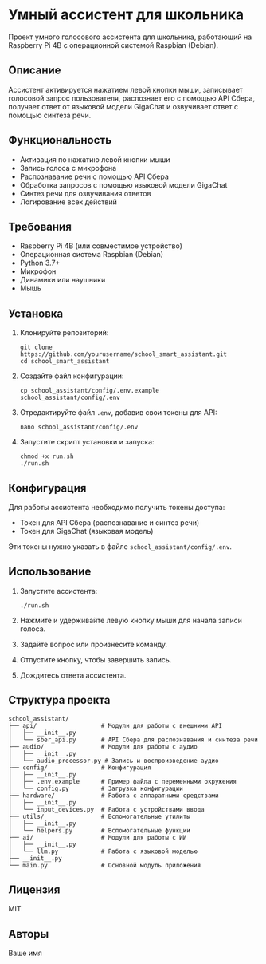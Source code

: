 # Умный ассистент для школьника

Проект умного голосового ассистента для школьника, работающий на Raspberry Pi 4B с операционной системой Raspbian (Debian).

## Описание

Ассистент активируется нажатием левой кнопки мыши, записывает голосовой запрос пользователя, распознает его с помощью API Сбера, получает ответ от языковой модели GigaChat и озвучивает ответ с помощью синтеза речи.

## Функциональность

- Активация по нажатию левой кнопки мыши
- Запись голоса с микрофона
- Распознавание речи с помощью API Сбера
- Обработка запросов с помощью языковой модели GigaChat
- Синтез речи для озвучивания ответов
- Логирование всех действий

## Требования

- Raspberry Pi 4B (или совместимое устройство)
- Операционная система Raspbian (Debian)
- Python 3.7+
- Микрофон
- Динамики или наушники
- Мышь

## Установка

1. Клонируйте репозиторий:
   ```
   git clone https://github.com/yourusername/school_smart_assistant.git
   cd school_smart_assistant
   ```

2. Создайте файл конфигурации:
   ```
   cp school_assistant/config/.env.example school_assistant/config/.env
   ```

3. Отредактируйте файл `.env`, добавив свои токены для API:
   ```
   nano school_assistant/config/.env
   ```

4. Запустите скрипт установки и запуска:
   ```
   chmod +x run.sh
   ./run.sh
   ```

## Конфигурация

Для работы ассистента необходимо получить токены доступа:
- Токен для API Сбера (распознавание и синтез речи)
- Токен для GigaChat (языковая модель)

Эти токены нужно указать в файле `school_assistant/config/.env`.

## Использование

1. Запустите ассистента:
   ```
   ./run.sh
   ```

2. Нажмите и удерживайте левую кнопку мыши для начала записи голоса.
3. Задайте вопрос или произнесите команду.
4. Отпустите кнопку, чтобы завершить запись.
5. Дождитесь ответа ассистента.

## Структура проекта

```
school_assistant/
├── api/                  # Модули для работы с внешними API
│   ├── __init__.py
│   └── sber_api.py       # API Сбера для распознавания и синтеза речи
├── audio/                # Модули для работы с аудио
│   ├── __init__.py
│   └── audio_processor.py # Запись и воспроизведение аудио
├── config/               # Конфигурация
│   ├── __init__.py
│   ├── .env.example      # Пример файла с переменными окружения
│   └── config.py         # Загрузка конфигурации
├── hardware/             # Работа с аппаратными средствами
│   ├── __init__.py
│   └── input_devices.py  # Работа с устройствами ввода
├── utils/                # Вспомогательные утилиты
│   ├── __init__.py
│   └── helpers.py        # Вспомогательные функции
├── ai/                   # Модули для работы с ИИ
│   ├── __init__.py
│   └── llm.py            # Работа с языковой моделью
├── __init__.py
└── main.py               # Основной модуль приложения
```

## Лицензия

MIT

## Авторы

Ваше имя